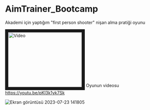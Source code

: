 # AimTrainer_Bootcamp
Akademi için yaptığım "first person shooter" nişan alma pratiği oyunu

<a href="https://youtu.be/pKl3k1yk7Sk&v=pKl3k1yk7Sk
" target="_blank"><img src="http://img.youtube.com/vi/https://youtu.be/pKl3k1yk7Sk/0.jpg" 
alt="Video" width="240" height="180" border="10" /></a>
Oyunun videosu
https://youtu.be/pKl3k1yk7Sk


![Ekran görüntüsü 2023-07-23 141805](https://github.com/emixalev/AimTrainer_Bootcamp/assets/63815900/86135361-40c4-4894-beb9-9a6b3f862c33)

